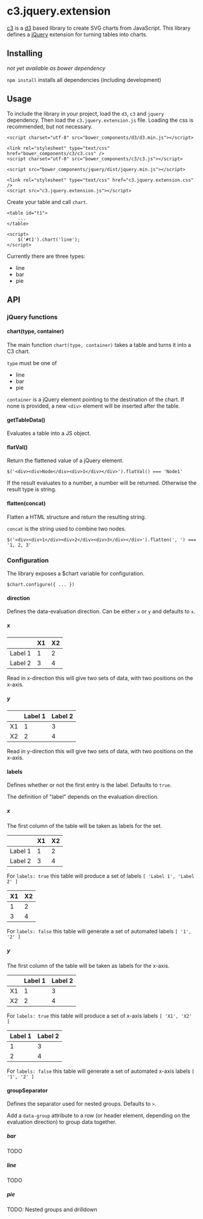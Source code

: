 # c3.jquery.extension #

[c3](http://c3js.org/) is a [d3](http://d3js.org/) based library to create SVG charts from JavaScript.
This library defines a [jQuery](http://jquery.com/) extension for turning tables into charts.

## Installing ##

_not yet available as bower dependency_

`npm install`
installs all dependencies (including development)

## Usage ##

To include the library in your project, load the `d3`, `c3` and `jquery` dependency.
Then load the `c3.jquery.extension.js` file. Loading the css is recommended, but not necessary.

```
<script charset="utf-8" src="bower_components/d3/d3.min.js"></script>

<link rel="stylesheet" type="text/css" href="bower_components/c3/c3.css" />
<script charset="utf-8" src="bower_components/c3/c3.js"></script>

<script src="bower_components/jquery/dist/jquery.min.js"></script>

<link rel="stylesheet" type="text/css" href="c3.jquery.extension.css" />
<script src="c3.jquery.extension.js"></script>
```

Create your table and call `chart`.

```
<table id="t1">
	...
</table>

<script>
	$('#t1').chart('line');
</script>
```

Currently there are three types:
* line
* bar
* pie

## API ##

### jQuery functions ###

#### chart(type, container) ####

The main function `chart(type, container)` takes a table and turns it into a C3 chart.

`type` must be one of
* line
* bar
* pie

`container` is a jQuery element pointing to the destination of the chart.
If none is provided, a new `<div>` element will be inserted after the table.

#### getTableData() ####

Evaluates a table into a JS object.

#### flatVal() ####

Return the flattened value of a jQuery element.

```
$('<div><div>Node</div><div>1</div></div>').flatVal() === 'Node1'
```

If the result evaluates to a number, a number will be returned.
Otherwise the result type is string.

#### flatten(concat) ####

Flatten a HTML structure and return the resulting string.

`concat` is the string used to combine two nodes.

```
$('<div><div>1</div><div>2</div><div>3</div></div>').flatten(', ') === '1, 2, 3'
```

### Configuration ###

The library exposes a $chart variable for configuration.

```
$chart.configure({ ... })
```

#### direction ####

Defines the data-evaluation direction. Can be either `x` or `y` and defaults to `x`.

##### x #####

|         | X1 | X2 |
|---------|----|----|
| Label 1 | 1  | 2  |
| Label 2 | 3  | 4  |

Read in x-direction this will give two sets of data, with two positions on the x-axis.

##### y #####

|    | Label 1 | Label 2 |
|----|---------|---------|
| X1 | 1       | 3       |
| X2 | 2       | 4       |

Read in y-direction this will give two sets of data, with two positions on the x-axis.

#### labels ####

Defines whether or not the first entry is the label. Defaults to `true`.

The definition of "label" depends on the evaluation direction.

##### x #####

The first column of the table will be taken as labels for the set.

|         | X1 | X2 |
|---------|----|----|
| Label 1 | 1  | 2  |
| Label 2 | 3  | 4  |

For `labels: true` this table will produce a set of labels `[ 'Label 1', 'Label 2' ]`

| X1 | X2 |
|----|----|
| 1  | 2  |
| 3  | 4  |

For `labels: false` this table will generate a set of automated labels `[ '1', '2' ]`

##### y #####

The first column of the table will be taken as labels for the x-axis.

|    | Label 1 | Label 2 |
|----|---------|---------|
| X1 | 1       | 3       |
| X2 | 2       | 4       |

For `labels: true` this table will produce a set of x-axis labels `[ 'X1', 'X2' ]`

| Label 1 | Label 2 |
|---------|---------|
| 1       | 3       |
| 2       | 4       |

For `labels: false` this table will generate a set of automated x-axis labels `[ '1', '2' ]`

#### groupSeparator ####

Defines the separator used for nested groups. Defaults to `>`.

Add a `data-group` attribute to a row (or header element, depending on the evaluation direction) to group data together.

##### bar #####

TODO

##### line #####

TODO

##### pie #####

TODO: Nested groups and drilldown
